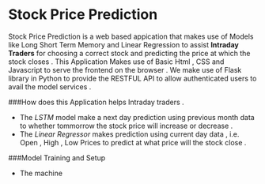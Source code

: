 # Stock Price Prediction 
Stock Price Prediction is a web based appication that makes use of Models like Long Short Term Memory and Linear Regression to assist **Intraday Traders** for choosing a correct stock and predicting the price at which the stock closes . 
This Application Makes use of Basic Html , CSS and Javascript to serve the frontend on the browser . We make use of Flask library in Python to provide the RESTFUL API to allow authenticated users to avail the model services . 

###How does this Application helps Intraday traders . 
- The *LSTM* model make a next day prediction using previous month data to whether tommorrow the stock price will increase or decrease .
- The *Linear Regressor* makes prediction using current day data , i.e. Open , High , Low Prices to predict at what price will the stock close .

###Model Training and Setup 
- The machine 

